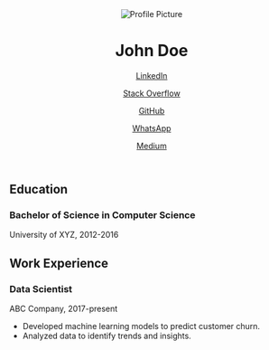 <!DOCTYPE html>
<html>
<head>
	<title>My Resume</title>
	<link rel="stylesheet" type="text/css" href="style.css">
</head>
<body>
	<header>
		<div class="profile-picture">
			<img src="profile-picture.jpg" alt="Profile Picture">
		</div>
		<div class="name">
			<h1>John Doe</h1>
		</div>
		<div class="contact">
			<p><a href="https://www.linkedin.com/in/johndoe/">LinkedIn</a></p>
			<p><a href="https://stackoverflow.com/users/123456/johndoe">Stack Overflow</a></p>
			<p><a href="https://github.com/johndoe">GitHub</a></p>
			<p><a href="https://wa.me/1234567890">WhatsApp</a></p>
			<p><a href="https://johndoe.medium.com/">Medium</a></p>
		</div>
	</header>
	<main>
		<section>
			<h2>Education</h2>
			<div class="education">
				<h3>Bachelor of Science in Computer Science</h3>
				<p>University of XYZ, 2012-2016</p>
			</div>
		</section>
		<section>
			<h2>Work Experience</h2>
			<div class="work-experience">
				<h3>Data Scientist</h3>
				<p>ABC Company, 2017-present</p>
				<ul>
					<li>Developed machine learning models to predict customer churn.</li>
					<li>Analyzed data to identify trends and insights.</li>
				</ul>
			</div>
		</section>
	</main>
</body>
</html>
